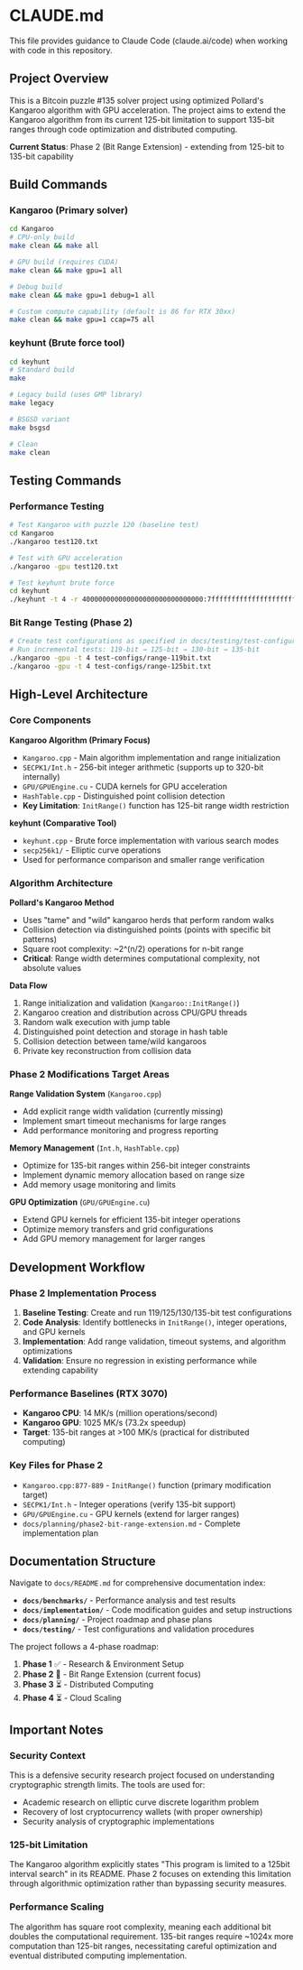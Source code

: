 # CLAUDE.md

This file provides guidance to Claude Code (claude.ai/code) when working with code in this repository.

## Project Overview

This is a Bitcoin puzzle #135 solver project using optimized Pollard's Kangaroo algorithm with GPU acceleration. The project aims to extend the Kangaroo algorithm from its current 125-bit limitation to support 135-bit ranges through code optimization and distributed computing.

**Current Status**: Phase 2 (Bit Range Extension) - extending from 125-bit to 135-bit capability

## Build Commands

### Kangaroo (Primary solver)
```bash
cd Kangaroo
# CPU-only build
make clean && make all

# GPU build (requires CUDA)
make clean && make gpu=1 all

# Debug build
make clean && make gpu=1 debug=1 all

# Custom compute capability (default is 86 for RTX 30xx)
make clean && make gpu=1 ccap=75 all
```

### keyhunt (Brute force tool)
```bash
cd keyhunt
# Standard build
make

# Legacy build (uses GMP library)
make legacy

# BSGSD variant
make bsgsd

# Clean
make clean
```

## Testing Commands

### Performance Testing
```bash
# Test Kangaroo with puzzle 120 (baseline test)
cd Kangaroo
./kangaroo test120.txt

# Test with GPU acceleration
./kangaroo -gpu test120.txt

# Test keyhunt brute force
cd keyhunt
./keyhunt -t 4 -r 400000000000000000000000000000:7ffffffffffffffffffffffffffffffff tests/120.txt
```

### Bit Range Testing (Phase 2)
```bash
# Create test configurations as specified in docs/testing/test-configurations.md
# Run incremental tests: 119-bit → 125-bit → 130-bit → 135-bit
./kangaroo -gpu -t 4 test-configs/range-119bit.txt
./kangaroo -gpu -t 4 test-configs/range-125bit.txt
```

## High-Level Architecture

### Core Components

**Kangaroo Algorithm (Primary Focus)**
- `Kangaroo.cpp` - Main algorithm implementation and range initialization
- `SECPK1/Int.h` - 256-bit integer arithmetic (supports up to 320-bit internally)
- `GPU/GPUEngine.cu` - CUDA kernels for GPU acceleration
- `HashTable.cpp` - Distinguished point collision detection
- **Key Limitation**: `InitRange()` function has 125-bit range width restriction

**keyhunt (Comparative Tool)**
- `keyhunt.cpp` - Brute force implementation with various search modes
- `secp256k1/` - Elliptic curve operations
- Used for performance comparison and smaller range verification

### Algorithm Architecture

**Pollard's Kangaroo Method**
- Uses "tame" and "wild" kangaroo herds that perform random walks
- Collision detection via distinguished points (points with specific bit patterns)
- Square root complexity: ~2^(n/2) operations for n-bit range
- **Critical**: Range width determines computational complexity, not absolute values

**Data Flow**
1. Range initialization and validation (`Kangaroo::InitRange()`)
2. Kangaroo creation and distribution across CPU/GPU threads
3. Random walk execution with jump table
4. Distinguished point detection and storage in hash table
5. Collision detection between tame/wild kangaroos
6. Private key reconstruction from collision data

### Phase 2 Modifications Target Areas

**Range Validation System** (`Kangaroo.cpp`)
- Add explicit range width validation (currently missing)
- Implement smart timeout mechanisms for large ranges
- Add performance monitoring and progress reporting

**Memory Management** (`Int.h`, `HashTable.cpp`)
- Optimize for 135-bit ranges within 256-bit integer constraints
- Implement dynamic memory allocation based on range size
- Add memory usage monitoring and limits

**GPU Optimization** (`GPU/GPUEngine.cu`)
- Extend GPU kernels for efficient 135-bit integer operations
- Optimize memory transfers and grid configurations
- Add GPU memory management for larger ranges

## Development Workflow

### Phase 2 Implementation Process
1. **Baseline Testing**: Create and run 119/125/130/135-bit test configurations
2. **Code Analysis**: Identify bottlenecks in `InitRange()`, integer operations, and GPU kernels
3. **Implementation**: Add range validation, timeout systems, and algorithm optimizations
4. **Validation**: Ensure no regression in existing performance while extending capability

### Performance Baselines (RTX 3070)
- **Kangaroo CPU**: 14 MK/s (million operations/second)
- **Kangaroo GPU**: 1025 MK/s (73.2x speedup)
- **Target**: 135-bit ranges at >100 MK/s (practical for distributed computing)

### Key Files for Phase 2
- `Kangaroo.cpp:877-889` - `InitRange()` function (primary modification target)
- `SECPK1/Int.h` - Integer operations (verify 135-bit support)
- `GPU/GPUEngine.cu` - GPU kernels (extend for larger ranges)
- `docs/planning/phase2-bit-range-extension.md` - Complete implementation plan

## Documentation Structure

Navigate to `docs/README.md` for comprehensive documentation index:
- **`docs/benchmarks/`** - Performance analysis and test results
- **`docs/implementation/`** - Code modification guides and setup instructions
- **`docs/planning/`** - Project roadmap and phase plans
- **`docs/testing/`** - Test configurations and validation procedures

The project follows a 4-phase roadmap:
1. **Phase 1** ✅ - Research & Environment Setup
2. **Phase 2** 🔄 - Bit Range Extension (current focus)
3. **Phase 3** ⏳ - Distributed Computing
4. **Phase 4** ⏳ - Cloud Scaling

## Important Notes

### Security Context
This is a defensive security research project focused on understanding cryptographic strength limits. The tools are used for:
- Academic research on elliptic curve discrete logarithm problem
- Recovery of lost cryptocurrency wallets (with proper ownership)
- Security analysis of cryptographic implementations

### 125-bit Limitation
The Kangaroo algorithm explicitly states "This program is limited to a 125bit interval search" in its README. Phase 2 focuses on extending this limitation through algorithmic optimization rather than bypassing security measures.

### Performance Scaling
The algorithm has square root complexity, meaning each additional bit doubles the computational requirement. 135-bit ranges require ~1024x more computation than 125-bit ranges, necessitating careful optimization and eventual distributed computing implementation.